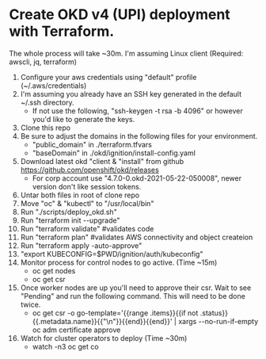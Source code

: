 # Create OKD v4 (UPI) deployment with Terraform.

The whole process will take ~30m.
I'm assuming Linux client (Required: awscli, jq, terraform)

  1. Configure your aws credentials using "default" profile (~/.aws/credentials)
  2. I'm assuming you already have an SSH key generated in the default ~/.ssh directory.
     - If not use the following, "ssh-keygen -t rsa -b 4096" or however you'd like to generate the keys.
  3. Clone this repo
  4. Be sure to adjust the domains in the following files for your environment.
     - "public_domain" in ./terraform.tfvars
     - "baseDomain" in ./okd/ignition/install-config.yaml
  6. Download latest okd "client & "install" from github https://github.com/openshift/okd/releases
     - For corp account use "4.7.0-0.okd-2021-05-22-050008", newer version don't like session tokens.
  7. Untar both files in root of clone repo
  8. Move "oc" & "kubectl" to "/usr/local/bin"
  9.  Run "./scripts/deploy_okd.sh"
  10. Run "terraform init --upgrade"
  11. Run "terraform validate" #validates code
  12. Run "terraform plan" #validates AWS connectivity and object createion
  13. Run "terraform apply -auto-approve"
  14. "export KUBECONFIG=$PWD/ignition/auth/kubeconfig"
  15. Monitor process for control nodes to go active. (Time ~15m)
      - oc get nodes
      - oc get csr
  16. Once worker nodes are up you'll need to approve their csr. Wait to see
      "Pending" and run the following command. This will need to be done twice.
      - oc get csr -o go-template='{{range .items}}{{if not .status}}{{.metadata.name}}{{"\n"}}{{end}}{{end}}' | xargs --no-run-if-empty oc adm certificate approve
  17. Watch for cluster operators to deploy (Time ~30m)
      - watch -n3 oc get co
  